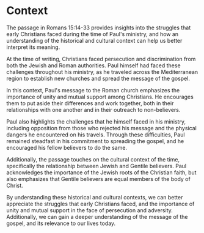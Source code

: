# Context

The passage in Romans 15:14-33 provides insights into the struggles that early Christians faced during the time of Paul's ministry, and how an understanding of the historical and cultural context can help us better interpret its meaning.

At the time of writing, Christians faced persecution and discrimination from both the Jewish and Roman authorities. Paul himself had faced these challenges throughout his ministry, as he traveled across the Mediterranean region to establish new churches and spread the message of the gospel.

In this context, Paul's message to the Roman church emphasizes the importance of unity and mutual support among Christians. He encourages them to put aside their differences and work together, both in their relationships with one another and in their outreach to non-believers.

Paul also highlights the challenges that he himself faced in his ministry, including opposition from those who rejected his message and the physical dangers he encountered on his travels. Through these difficulties, Paul remained steadfast in his commitment to spreading the gospel, and he encouraged his fellow believers to do the same.

Additionally, the passage touches on the cultural context of the time, specifically the relationship between Jewish and Gentile believers. Paul acknowledges the importance of the Jewish roots of the Christian faith, but also emphasizes that Gentile believers are equal members of the body of Christ.

By understanding these historical and cultural contexts, we can better appreciate the struggles that early Christians faced, and the importance of unity and mutual support in the face of persecution and adversity. Additionally, we can gain a deeper understanding of the message of the gospel, and its relevance to our lives today.

